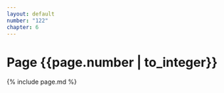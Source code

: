 ```yaml
---
layout: default
number: "122"
chapter: 6
---
```


# Page {{page.number | to_integer}}
{% include page.md %}
